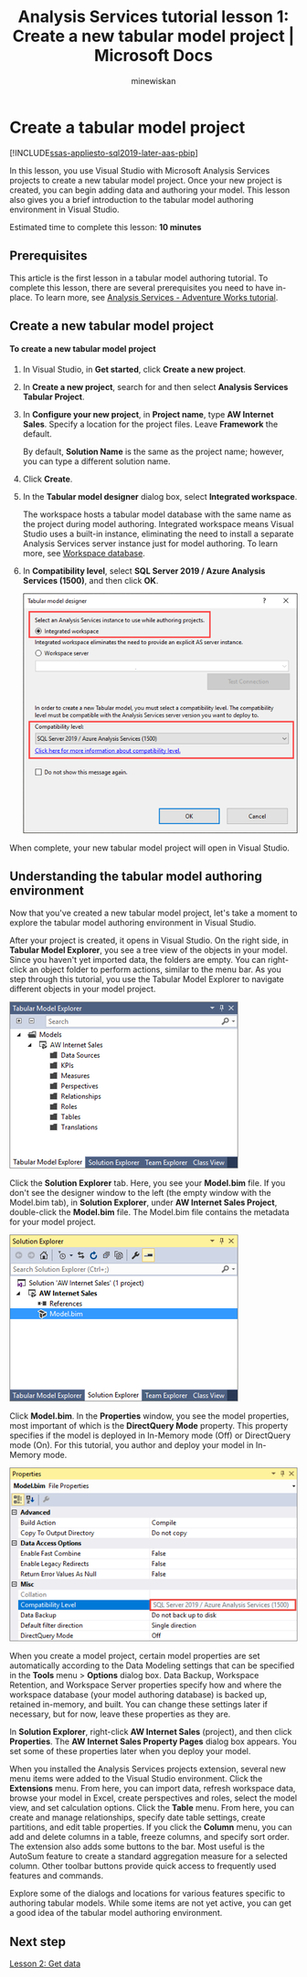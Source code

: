 ﻿---
title: "Analysis Services tutorial lesson 1: Create a new tabular model project | Microsoft Docs"
ms.date: 02/20/2020
ms.prod: sql
ms.technology: analysis-services
ms.custom: tabular-models
ms.topic: tutorial
ms.author: owend
ms.reviewer: owend
author: minewiskan
---
# Create a tabular model project

[!INCLUDE[ssas-appliesto-sql2019-later-aas-pbip](../includes/ssas-appliesto-sql2019-later-aas-pbip.md)]

In this lesson, you use Visual Studio with Microsoft Analysis Services projects to create a new tabular model project. Once your new project is created, you can begin adding data and authoring your model. This lesson also gives you a brief introduction to the tabular model authoring environment in Visual Studio.  
  
Estimated time to complete this lesson: **10 minutes**  
  
## Prerequisites

This article is the first lesson in a tabular model authoring tutorial. To complete this lesson, there are several prerequisites you need to have in-place. To learn more, see [Analysis Services - Adventure Works tutorial](../tutorial-tabular-1400/as-adventure-works-tutorial.md).  
  
## Create a new tabular model project  
  
#### To create a new tabular model project  
  
1.  In Visual Studio, in **Get started**, click **Create a new project**.  
  
2.  In **Create a new project**, search for and then select **Analysis Services Tabular Project**.  
  
3.  In  **Configure your new project**, in **Project name**, type **AW Internet Sales**. Specify a location for the project files. Leave **Framework** the default. 
  
    By default, **Solution Name** is the same as the project name; however, you can type a different solution name.  
  
4.  Click **Create**.  
  
5.  In the **Tabular model designer** dialog box, select **Integrated workspace**.  
  
    The workspace hosts a tabular model database with the same name as the project during model authoring. Integrated workspace means Visual Studio uses a built-in instance, eliminating the need to install a separate Analysis Services server instance just for model authoring. To learn more, see [Workspace database](../tabular-models/workspace-database-ssas-tabular.md).
      
6.  In **Compatibility level**, select **SQL Server 2019 / Azure Analysis Services (1500)**, and then click **OK**.   
 
    ![Screenshot of the Tabular model designer dialog box with the Integrated workspace option and Compatibility level drop-down list called out.](../tutorial-tabular-1400/media/as-lesson1-tmd.png)
      
When complete, your new tabular model project will open in Visual Studio.

## Understanding the tabular model authoring environment  

Now that you've created a new tabular model project, let's take a moment to explore the tabular model authoring environment in Visual Studio.  
  
After your project is created, it opens in Visual Studio. On the right side, in **Tabular Model Explorer**, you see a tree view of the objects in your model. Since you haven't yet imported data, the folders are empty. You can right-click an object folder to perform actions, similar to the menu bar. As you step through this tutorial, you use the Tabular Model Explorer to navigate different objects in your model project.

![Screenshot of the Tabular Model Explorer dialog box.](../tutorial-tabular-1400/media/as-lesson1-tme.png)

Click the **Solution Explorer** tab. Here, you see your **Model.bim** file. If you don't see the designer window to the left (the empty window with the Model.bim tab), in **Solution Explorer**, under **AW Internet Sales Project**, double-click the **Model.bim** file. The Model.bim file contains the metadata for your model project. 

![Screenshot of the Solution Explorer section with the Model.bim file highlighted.](../tutorial-tabular-1400/media/as-lesson1-se.png)
  
Click **Model.bim**. In the **Properties** window, you see the model properties, most important of which is the **DirectQuery Mode** property. This property specifies if the model is deployed in In-Memory mode (Off) or DirectQuery mode (On). For this tutorial, you author and deploy your model in In-Memory mode.

![Screenshot of the Properties window with the Compatibility Level option highlighted and its SQL Server 2019 / Azure Analysis Services (1500) setting called out.](../tutorial-tabular-1400/media/as-lesson1-properties.png)
  
When you create a model project, certain model properties are set automatically according to the Data Modeling settings that can be specified in the **Tools** menu > **Options** dialog box. Data Backup, Workspace Retention, and Workspace Server properties specify how and where the workspace database (your model authoring database) is backed up, retained in-memory, and built. You can change these settings later if necessary, but for now, leave these properties as they are.  

In **Solution Explorer**, right-click **AW Internet Sales** (project), and then click **Properties**. The **AW Internet Sales Property Pages** dialog box appears. You set some of these properties later when you deploy your model.  
  
When you installed the Analysis Services projects extension, several new menu items were added to the Visual Studio environment. Click the **Extensions** menu. From here, you can import data, refresh workspace data, browse your model in Excel, create perspectives and roles, select the model view, and set calculation options. Click the **Table** menu. From here, you can create and manage relationships, specify date table settings, create partitions, and edit table properties. If you click the **Column** menu, you can add and delete columns in a table, freeze columns, and specify sort order. The extension also adds some buttons to the bar. Most useful is the AutoSum feature to create a standard aggregation measure for a selected column. Other toolbar buttons provide quick access to frequently used features and commands.  
  
Explore some of the dialogs and locations for various features specific to authoring tabular models. While some items are not yet active, you can get a good idea of the tabular model authoring environment.  
  
## Next step

[Lesson 2: Get data](../tutorial-tabular-1400/as-lesson-2-get-data.md)